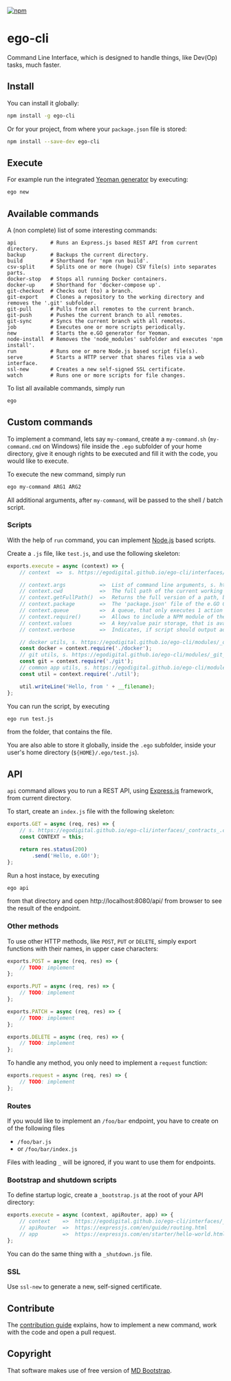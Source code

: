 [![npm](https://img.shields.io/npm/v/ego-cli.svg)](https://www.npmjs.com/package/ego-cli)

# ego-cli

Command Line Interface, which is designed to handle things, like Dev(Op) tasks, much faster.

## Install

You can install it globally:

```bash
npm install -g ego-cli
```

Or for your project, from where your `package.json` file is stored:

```bash
npm install --save-dev ego-cli
```

## Execute

For example run the integrated [Yeoman generator](https://github.com/egodigital/generator-ego) by executing:

```bash
ego new
```

## Available commands

A (non complete) list of some interesting commands:

```
api           # Runs an Express.js based REST API from current directory.
backup        # Backups the current directory.
build         # Shorthand for 'npm run build'.
csv-split     # Splits one or more (huge) CSV file(s) into separates parts.
docker-stop   # Stops all running Docker containers.
docker-up     # Shorthand for 'docker-compose up'.
git-checkout  # Checks out (to) a branch.
git-export    # Clones a repository to the working directory and removes the '.git' subfolder.
git-pull      # Pulls from all remotes to the current branch.
git-push      # Pushes the current branch to all remotes.
git-sync      # Syncs the current branch with all remotes.
job           # Executes one or more scripts periodically.
new           # Starts the e.GO generator for Yeoman.
node-install  # Removes the 'node_modules' subfolder and executes 'npm install'.
run           # Runs one or more Node.js based script file(s).
serve         # Starts a HTTP server that shares files via a web interface.
ssl-new       # Creates a new self-signed SSL certificate.
watch         # Runs one or more scripts for file changes.
```

To list all available commands, simply run

```bash
ego
```

## Custom commands

To implement a command, lets say `my-command`, create a `my-command.sh` (`my-command.cmd` on Windows) file inside the `.ego` subfolder of your home directory, give it enough rights to be executed and fill it with the code, you would like to execute.

To execute the new command, simply run

```bash
ego my-command ARG1 ARG2
```

All additional arguments, after `my-command`, will be passed to the shell / batch script.

### Scripts

With the help of `run` command, you can implement [Node.js]() based scripts.

Create a `.js` file, like `test.js`, and use the following skeleton:

```javascript
exports.execute = async (context) => {
    // context  =>  s. https://egodigital.github.io/ego-cli/interfaces/_contracts_.commandexecutecontext.html

    // context.args           =>  List of command line arguments, s. https://www.npmjs.com/package/minimist
    // context.cwd            =>  The full path of the current working directory
    // context.getFullPath()  =>  Returns the full version of a path, based on the value of 'cwd'
    // context.package        =>  The 'package.json' file of the e.GO CLI
    // context.queue          =>  A queue, that only executes 1 action at the same time, s. https://www.npmjs.com/package/p-queue
    // context.require()      =>  Allows to include a NPM module of the e.GO CLI
    // context.values         =>  A key/value pair storage, that is available while the execution
    // context.verbose        =>  Indicates, if script should output additional information or not

    // docker utils, s. https://egodigital.github.io/ego-cli/modules/_docker_.html
    const docker = context.require('./docker');
    // git utils, s. https://egodigital.github.io/ego-cli/modules/_git_.html
    const git = context.require('./git');
    // common app utils, s. https://egodigital.github.io/ego-cli/modules/_util_.html
    const util = context.require('./util');

    util.writeLine('Hello, from ' + __filename);
};
```

You can run the script, by executing

```bash
ego run test.js
```

from the folder, that contains the file.

You are also able to store it globally, inside the `.ego` subfolder, inside your user's home directory (`${HOME}/.ego/test.js`).

## API

`api` command allows you to run a REST API, using [Express.js](https://expressjs.com/) framework, from current directory.

To start, create an `index.js` file with the following skeleton:

```javascript
exports.GET = async (req, res) => {
    // s. https://egodigital.github.io/ego-cli/interfaces/_contracts_.commandexecutecontext.html
    const CONTEXT = this;

    return res.status(200)
        .send('Hello, e.GO!');
};
```

Run a host instace, by executing

```bash
ego api
```

from that directory and open http://localhost:8080/api/ from browser to see the result of the endpoint.

### Other methods

To use other HTTP methods, like `POST`, `PUT` or `DELETE`, simply export functions with their names, in upper case characters:

```javascript
exports.POST = async (req, res) => {
    // TODO: implement
};

exports.PUT = async (req, res) => {
    // TODO: implement
};

exports.PATCH = async (req, res) => {
    // TODO: implement
};

exports.DELETE = async (req, res) => {
    // TODO: implement
};
```

To handle any method, you only need to implement a `request` function:

```javascript
exports.request = async (req, res) => {
    // TODO: implement
};
```

### Routes

If you would like to implement an `/foo/bar` endpoint, you have to create on of the following files

* `/foo/bar.js`
* or `/foo/bar/index.js`

Files with leading `_` will be ignored, if you want to use them for endpoints.

### Bootstrap and shutdown scripts

To define startup logic, create a `_bootstrap.js` at the root of your API directory:

```javascript
exports.execute = async (context, apiRouter, app) => {
    // context    =>  https://egodigital.github.io/ego-cli/interfaces/_contracts_.commandexecutecontext.html
    // apiRouter  =>  https://expressjs.com/en/guide/routing.html
    // app        =>  https://expressjs.com/en/starter/hello-world.html
};
```

You can do the same thing with a `_shutdown.js` file.

### SSL

Use `ssl-new` to generate a new, self-signed certificate.

## Contribute

The [contribution guide](./CONTRIBUTION.md) explains, how to implement a new command, work with the code and open a pull request.

## Copyright

That software makes use of free version of [MD Bootstrap](https://mdbootstrap.com/).
